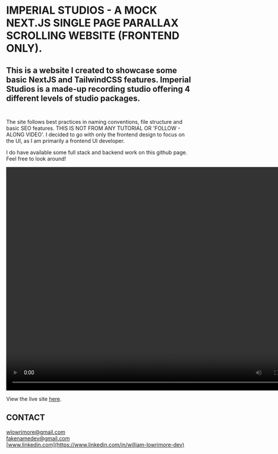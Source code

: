 # IMPERIAL STUDIOS - A MOCK NEXT.JS SINGLE PAGE PARALLAX SCROLLING WEBSITE (FRONTEND ONLY).

## This is a website I created to showcase some basic NextJS and TailwindCSS features.  Imperial Studios is a made-up recording studio offering 4 different levels of studio packages. <br/><br />

The site follows best practices in naming conventions, file structure and basic SEO features.  THIS IS NOT FROM ANY TUTORIAL OR 'FOLLOW - ALONG VIDEO'.  I decided to go with only the frontend design to focus on the UI, as I am primarily a frontend UI developer.  

I do have available some full stack and backend work on this github page.  Feel free to look around!

<video src="public/images/readme/videos/walkthru.mp4" width="800" height="600" controls></video>

View the live site [here](https://studio-services.vercel.app/).

## CONTACT
[wlowrimore@gmail.com](mailto://wlowrimore@gmail.com)<br/>
[fakenamedev@gmail.com](mailto://fakenamedev@gmail.com)<br/>
[www.linkedin.com](https://www.linkedin.com/in/william-lowrimore-dev)<br/>